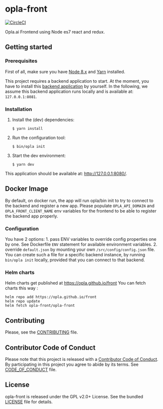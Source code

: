 # opla-front

[![CircleCI](https://circleci.com/gh/Opla/front.svg?style=svg)](https://circleci.com/gh/Opla/front)

Opla.ai Frontend using Node es7 react and redux.


## Getting started

### Prerequisites

First of all, make sure you have [Node 8.x](https://nodejs.org/en/download/) and
[Yarn](https://yarnpkg.com/en/docs/install) installed.

This project requires a backend application to start. At the moment, you have to
install this [backend application](https://github.com/Opla/backend) by yourself.
In the following, we assume this backend application runs locally and is
available at: `127.0.0.1:8081`.

### Installation

1. Install the (dev) dependencies:

    ```
    $ yarn install
    ```

2. Run the configuration tool:

   ```
   $ bin/opla init
   ```

3. Start the dev environment:

    ```
    $ yarn dev
    ```

This application should be available at: http://127.0.0.1:8080/.

## Docker Image

By default, on docker run, the app will run opla/bin init to try to connect to the backend and register a new app. Please populate `OPLA_API_DOMAIN` and `OPLA_FRONT_CLIENT_NAME` env variables for the frontend to be able to register the backend app properly.

### Configuration
You have 2 options: 
    1. pass ENV variables to override config properties one by one. See Dockerfile `ENV` statement for available environment variables.
    2. override `default.json` by mounting your own `/src/config/config.json` file. You can create such a file for a specific backend instance, by running `bin/opla init` locally, provided that you can connect to that backend.

### Helm charts
Helm charts get published at https://opla.github.io/front
You can fetch charts this way : 
```
helm repo add https://opla.github.io/front
helm repo update
helm fetch opla-front/opla-front
```

## Contributing

Please, see the [CONTRIBUTING](CONTRIBUTING.md) file.


## Contributor Code of Conduct

Please note that this project is released with a [Contributor Code of
Conduct](http://contributor-covenant.org/). By participating in this project you
agree to abide by its terms. See [CODE_OF_CONDUCT](CODE_OF_CONDUCT.md) file.


## License

opla-front is released under the GPL v2.0+ License. See the bundled
[LICENSE](LICENSE) file for details.
